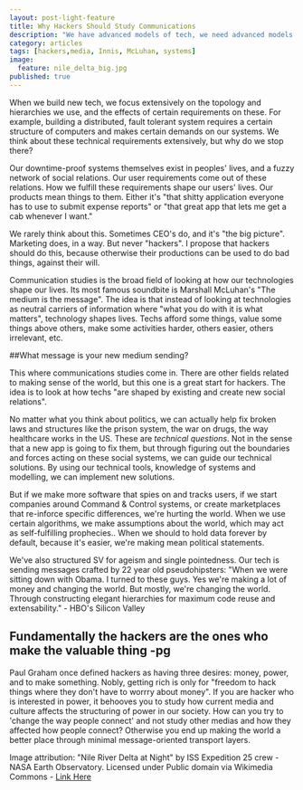 ```yaml
---
layout: post-light-feature
title: Why Hackers Should Study Communications
description: "We have advanced models of tech, we need advanced models of society to match."
category: articles
tags: [hackers,media, Innis, McLuhan, systems]
image:
  feature: nile_delta_big.jpg
published: true
---
```


When we build new tech, we focus extensively on the topology and hierarchies we use, and the effects of certain requirements on
these. For example, building a distributed, fault tolerant system requires a certain structure of computers and makes certain demands on 
our systems. We think about these technical requirements extensively, but why do we stop there?

Our downtime-proof systems themselves exist in peoples' lives, and a fuzzy network of social relations. Our user requirements come out of these relations.
How we fulfill these requirements shape our users' lives. Our products mean things to them. Either it's "that shitty application everyone
has to use to submit expense reports" or "that great app that lets me get a cab whenever I want."

We rarely think about this. Sometimes CEO's do, and it's "the big picture". Marketing does, in a way. But never "hackers".
I propose that hackers should do this, because otherwise their productions can be used to do bad things, against their will.

Communication studies is the broad field of looking at how our technologies shape our lives. Its most famous soundbite is Marshall
McLuhan's "The medium is the message". The idea is that instead of looking at technologies as neutral carriers of information where
"what you do with it is what matters", technology shapes lives. Techs afford some things, value some things above others, make some activities
harder, others easier, others irrelevant, etc.

##What message is your new medium sending?

This where communications studies come in. There are other fields related to making sense of the world, but this one is a great start for 
hackers. The idea is to look at how techs "are shaped by existing and create new social relations".


No matter what you think about politics, we can actually help fix broken laws and structures like the prison system, the war on drugs, the way healthcare works in the US.
These are _technical questions_. Not in the sense that a new app is going to fix them, but through figuring out the boundaries
and forces acting on these social systems, we can guide our technical solutions. By using our technical tools, knowledge of systems and 
modelling, we can implement new solutions.

But if we make more software that spies on and tracks users, if we start companies around Command & Control systems, or create marketplaces
that re-inforce specific differences, we're hurting the world. When we use certain algorithms, we make assumptions about the world, which may
act as self-fulfilling prophecies.. When we
should to hold data forever by default, because it's easier, we're making mean political statements. 

We've also structured SV for ageism and single pointedness. Our tech is sending messages crafted by 22 year old pseudohipsters:
"When we were sitting down with Obama. I turned to these guys.
Yes we're making a lot of money and changing the world. But mostly, we're changing the world.
Through constructing elegant hierarchies for maximum code reuse and extensability." - HBO's Silicon Valley

## Fundamentally the hackers are the ones who make the valuable thing -pg

Paul Graham once defined hackers as having three desires: money, power, and to make something.
Nobly, getting rich is only for "freedom to hack things where they don't have to worrry about money".
If you are hacker who is interested in power, it behooves you to study how current media and culture affects the structuring of power in our society.
How can you try to 'change the way people connect' and not study other medias and how they affected how people connect?
Otherwise you end up making the world a better place through minimal message-oriented transport layers.

Image attribution: "Nile River Delta at Night" by ISS Expedition 25 crew - NASA Earth Observatory. Licensed under Public domain via Wikimedia Commons - 
[Link Here](http://commons.wikimedia.org/wiki/File:Nile_River_Delta_at_Night.JPG#mediaviewer/File:Nile_River_Delta_at_Night.JPG)
